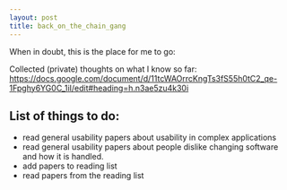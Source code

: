 ```yaml
---
layout: post
title: back_on_the_chain_gang
---
```


When in doubt, this is the place for me to go:

Collected (private) thoughts on what I know so far: https://docs.google.com/document/d/11tcWAOrrcKngTs3fS55h0tC2_qe-1Fpghy6YG0C_1iI/edit#heading=h.n3ae5zu4k30i

## List of things to do:

- read general usability papers about usability in complex applications
- read general usability papers about people dislike changing software and how it is handled.
- add papers to reading list
- read papers from the reading list
